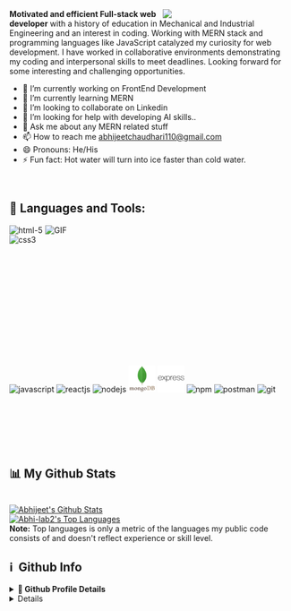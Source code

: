 <img align='right' src="https://media.giphy.com/media/M9gbBd9nbDrOTu1Mqx/giphy.gif" width="230">
<b>Motivated and efficient Full-stack web developer</b> with a history of education in Mechanical and Industrial Engineering and an interest in coding. Working with MERN stack and programming languages like JavaScript catalyzed my curiosity for web development. I have worked in collaborative environments demonstrating my coding and interpersonal skills to meet deadlines. Looking forward for some interesting and challenging opportunities.


- 🔭 I’m currently working on FrontEnd Development
- 🌱 I’m currently learning MERN 
- 👯 I’m looking to collaborate on Linkedin
- 🤔 I’m looking for help with developing AI skills..
- 💬 Ask me about any MERN related stuff
- 📫 How to reach me abhijeetchaudhari110@gmail.com
- 😄 Pronouns: He/His
- ⚡ Fun fact: Hot water will turn into ice faster than cold water.
 <br>
 
## 🚀 Languages and Tools:
 <img align="right" alt="GIF" clear = "both" src="https://github.com/abhisheknaiidu/abhisheknaiidu/blob/master/code.gif?raw=true" width="440" height="250" />
<p align="left"> 
    <img src="https://img.icons8.com/color/48/000000/html-5.png" alt="html-5"/> 
    <img src="https://img.icons8.com/color/48/000000/css3.png" alt="css3"/>
    <img src="https://img.icons8.com/color/48/000000/javascript.png" alt="javascript"/>
    <img src="https://img.icons8.com/officel/80/000000/react.png" alt="reactjs"  width="48" height="48"/>
    <img src="https://img.icons8.com/color/48/000000/nodejs.png" alt="nodejs"/> 
    <img src="https://raw.githubusercontent.com/devicons/devicon/master/icons/mongodb/mongodb-original-wordmark.svg" alt="mongodb" width="48" height="48"/>
    <img src="https://raw.githubusercontent.com/devicons/devicon/master/icons/express/express-original-wordmark.svg" alt="express" width="48" height="48"/>
    <img src="https://img.icons8.com/color/48/000000/npm.png"  alt="npm"/>   
    <img src="https://www.vectorlogo.zone/logos/getpostman/getpostman-icon.svg" alt="postman" width="45" height="45" alt="postman"/>
    <img src="https://img.icons8.com/color/48/000000/git.png" alt="git"/>
    
</p>

<br/>
<br/>
<br/>
<br/>
<br/>

## 📊 My Github Stats

<br/>
    <a href="https://github.com/Abhi-lab2/github-readme-stats"><img alt="Abhijeet's Github Stats" src="https://github-readme-stats.vercel.app/api?username=Abhi-lab2&show_icons=true&count_private=true&theme=chartreuse-dark&hide_border=true&bg_color=0D1117" /></a>
    </br>
  <a href="https://github.com/Abhi-lab2/github-readme-stats"><img alt="Abhi-lab2's Top Languages" src="https://github-readme-stats.vercel.app/api/top-langs/?username=Abhi-lab2&langs_count=8&count_private=true&layout=compact&theme=react&hide_border=true&bg_color=0D1117" /></a>
  <br/>
  <b>Note:</b> Top languages is only a metric of the languages my public code consists of and doesn't reflect experience or skill level.
  
 <br>
 
 <h2>ℹ️ &nbsp;Github Info</h2>
<details>	
  <summary><b>🔎 Github Profile Details</b></summary>
<p align="center"><img height="180em" src="https://github-profile-summary-cards.vercel.app/api/cards/profile-details?username=Abhi-lab2&theme=github_dark" alt="Abhi-lab2" align = "center"/></p>
</details>
<details>
<!--  <summary><b>🔥 Github Streaks</b></summary>
<p align="center"><img src="https://github-readme-streak-statskbiswal01s.herokuapp.com/?user=Abhi-lab2&theme=black-ice&hide_border=true&stroke=0000&background=0D1117&ring=e05397&fire=e05397&currStreakLabel=e05397" alt="Abhi-lab2" /></p>
</details> -->
<details>
<summary><b>📊 Github Contribution Graph</b></summary>
<p align="center"<a href="#"><img alt="Abhi-lab2's Activity Graph" src="https://activity-graph.herokuapp.com/graph?username=Abhi-lab2&bg_color=0D1117&color=e05397&line=e05397&point=FFFFFF&hide_border=true&" /></a></p>
</details>
<details>   
 <summary><b>🏆 Github Achievements</b></summary>
<p align="center"> <a href="https://github.com/Abhi-lab2"><img src="https://github-profile-trophy.vercel.app/?username=Abhi-lab2&margin-w=5&theme=radical" alt="Abhijeet" /></a> </p>
 </details>


 <hr>
